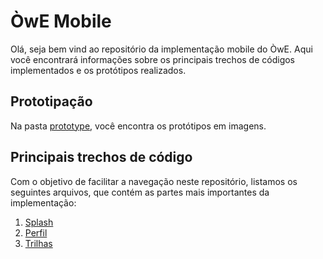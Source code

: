 # ÒwE Mobile

Olá, seja bem vind ao repositório da implementação mobile do ÒwE. Aqui você encontrará informações sobre os principais trechos de códigos implementados e os protótipos realizados.

## Prototipação

Na pasta [prototype](prototype/), você encontra os protótipos em imagens.

## Principais trechos de código

Com o objetivo de facilitar a navegação neste repositório, listamos os seguintes arquivos, que contém as partes mais importantes da implementação:

1. [Splash](android/app/src/main/kotlin/com/hackaton/owe)
2. [Perfil](android/app/src/main/kotlin/com/hackaton/owe)
2. [Trilhas](android/app/src/main/kotlin/com/hackaton/owe)

